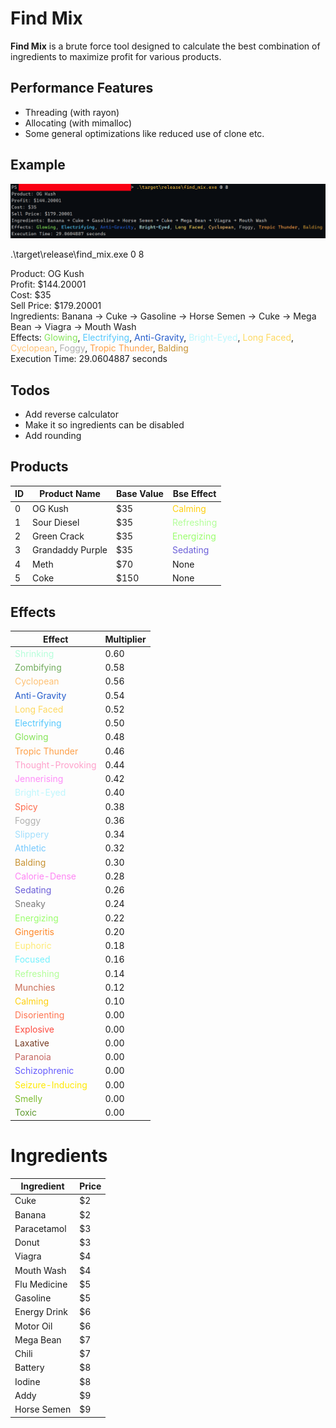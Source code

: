 # Find Mix

**Find Mix** is a brute force tool designed to calculate the best combination of ingredients to maximize profit for various products. 

## Performance Features

- Threading (with rayon)
- Allocating (with mimalloc)
- Some general optimizations like reduced use of clone etc.

## Example

![](0_8.png)

.\\target\\release\\find_mix.exe 0 8

Product: OG Kush \
Profit: \$144.20001 \
Cost: \$35 \
Sell Price: \$179.20001 \
Ingredients: Banana → Cuke → Gasoline → Horse Semen → Cuke → Mega Bean → Viagra → Mouth Wash \
Effects: <span style="color:rgb(133, 228, 89)">Glowing</span>, <span style="color:rgb(85, 200, 253)">Electrifying</span>, <span style="color:rgb(35, 91, 203)">Anti-Gravity</span>, <span style="color:rgb(190, 247, 253)">Bright-Eyed</span>, <span style="color:rgb(254, 217, 97)">Long Faced</span>, <span style="color:rgb(254, 193, 116)">Cyclopean</span>, <span style="color:rgb(176, 176, 175)">Foggy</span>, <span style="color:rgb(254, 159, 71)">Tropic Thunder</span>, <span style="color:rgb(199, 146, 50)">Balding</span> \
Execution Time: 29.0604887 seconds

## Todos

- Add reverse calculator
- Make it so ingredients can be disabled
- Add rounding

## Products

| ID | Product Name     | Base Value | Bse Effect                                               |
|----|------------------|------------|----------------------------------------------------------|
| 0  | OG Kush          | $35        | <span style="color:rgb(254, 208, 15)">Calming</span>     |
| 1  | Sour Diesel      | $35        | <span style="color:rgb(178, 254, 152)">Refreshing</span> |
| 2  | Green Crack      | $35        | <span style="color:rgb(154, 254, 109)">Energizing</span> |
| 3  | Grandaddy Purple | $35        | <span style="color:rgb(107, 95, 216)">Sedating</span>    |
| 4  | Meth             | $70        | None                                                     |
| 5  | Coke             | $150       | None                                                     |

## Effects

| Effect                                                          | Multiplier |
|-----------------------------------------------------------------|------------|
| <span style="color:rgb(182, 254, 218)">Shrinking</span>         | 0.60       |
| <span style="color:rgb(113, 171, 93)">Zombifying</span>         | 0.58       |
| <span style="color:rgb(254, 193, 116)">Cyclopean</span>         | 0.56       |
| <span style="color:rgb(35, 91, 203)">Anti-Gravity</span>        | 0.54       |
| <span style="color:rgb(254, 217, 97)">Long Faced</span>         | 0.52       |
| <span style="color:rgb(85, 200, 253)">Electrifying</span>       | 0.50       |
| <span style="color:rgb(133, 228, 89)">Glowing</span>            | 0.48       |
| <span style="color:rgb(254, 159, 71)">Tropic Thunder</span>     | 0.46       |
| <span style="color:rgb(254, 160, 203)">Thought-Provoking</span> | 0.44       |
| <span style="color:rgb(254, 141, 248)">Jennerising</span>       | 0.42       |
| <span style="color:rgb(190, 247, 253)">Bright-Eyed</span>       | 0.40       |
| <span style="color:rgb(254, 107, 76)">Spicy</span>              | 0.38       |
| <span style="color:rgb(176, 176, 175)">Foggy</span>             | 0.36       |
| <span style="color:rgb(162, 223, 253)">Slippery</span>          | 0.34       |
| <span style="color:rgb(117, 200, 253)">Athletic</span>          | 0.32       |
| <span style="color:rgb(199, 146, 50)">Balding</span>            | 0.30       |
| <span style="color:rgb(254, 132, 244)">Calorie-Dense</span>     | 0.28       |
| <span style="color:rgb(107, 95, 216)">Sedating</span>           | 0.26       |
| <span style="color:rgb(123, 123, 123)">Sneaky</span>            | 0.24       |
| <span style="color:rgb(154, 254, 109)">Energizing</span>        | 0.22       |
| <span style="color:rgb(254, 136, 41)">Gingeritis</span>         | 0.20       |
| <span style="color:rgb(254, 234, 116)">Euphoric</span>          | 0.18       |
| <span style="color:rgb(117, 241, 253)">Focused</span>           | 0.16       |
| <span style="color:rgb(178, 254, 152)">Refreshing</span>        | 0.14       |
| <span style="color:rgb(201, 110, 87)">Munchies</span>           | 0.12       |
| <span style="color:rgb(254, 208, 15)">Calming</span>            | 0.10       |
| <span style="color:rgb(254, 117, 81)">Disorienting</span>       | 0.00       |
| <span style="color:rgb(254, 75, 64)">Explosive</span>           | 0.00       |
| <span style="color:rgb(118, 60, 37)">Laxative</span>            | 0.00       |
| <span style="color:rgb(196, 103, 98)">Paranoia</span>           | 0.00       |
| <span style="color:rgb(100, 90, 253)">Schizophrenic</span>      | 0.00       |
| <span style="color:rgb(9254, 233, 0)">Seizure-Inducing</span>   | 0.00       |
| <span style="color:rgb(125, 188, 49)">Smelly</span>             | 0.00       |
| <span style="color:rgb(95, 154, 49)">Toxic</span>               | 0.00       |

# Ingredients

| Ingredient   | Price |
|--------------|-------|
| Cuke         | $2    |
| Banana       | $2    |
| Paracetamol  | $3    |
| Donut        | $3    |
| Viagra       | $4    |
| Mouth Wash   | $4    |
| Flu Medicine | $5    |
| Gasoline     | $5    |
| Energy Drink | $6    |
| Motor Oil    | $6    |
| Mega Bean    | $7    |
| Chili        | $7    |
| Battery      | $8    |
| Iodine       | $8    |
| Addy         | $9    |
| Horse Semen  | $9    |
